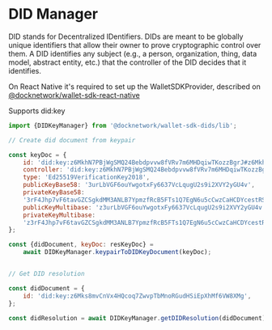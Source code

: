 
# DID Manager

DID stands for Decentralized IDentifiers. DIDs are meant to be globally unique identifiers that allow their owner to prove cryptographic control over them. A DID identifies any subject (e.g., a person, organization, thing, data model, abstract entity, etc.) that the controller of the DID decides that it identifies.

On React Native it's required to set up the WalletSDKProvider, described on [@docknetwork/wallet-sdk-react-native](https://www.npmjs.com/package/@docknetwork/wallet-sdk-react-native)

Supports did:key

```js
import {DIDKeyManager} from '@docknetwork/wallet-sdk-dids/lib';

// Create did document from keypair

const keyDoc = {
    id: 'did:key:z6MkhN7PBjWgSMQ24Bebdpvvw8fVRv7m6MHDqiwTKozzBgrJ#z6MkhN7PBjWgSMQ24Bebdpvvw8fVRv7m6MHDqiwTKozzBgrJ',
    controller: 'did:key:z6MkhN7PBjWgSMQ24Bebdpvvw8fVRv7m6MHDqiwTKozzBgrJ',
    type: 'Ed25519VerificationKey2018',
    publicKeyBase58: '3urLbVGF6ouYwgotxFy6637VcLqugU2s9i2XVY2yGU4v',
    privateKeyBase58:
    '3rF4Jhp7vF6tavGZCSgkdMM3ANLB7YpmzfRcB5FTs1Q7EgN6u5cCwzCaHCDYcestRSEHzjF82TvJUaj3mdqcbGnS',
    publicKeyMultibase: 'z3urLbVGF6ouYwgotxFy6637VcLqugU2s9i2XVY2yGU4v',
    privateKeyMultibase:
    'z3rF4Jhp7vF6tavGZCSgkdMM3ANLB7YpmzfRcB5FTs1Q7EgN6u5cCwzCaHCDYcestRSEHzjF82TvJUaj3mdqcbGnS',
};

const {didDocument, keyDoc: resKeyDoc} =
    await DIDKeyManager.keypairToDIDKeyDocument(keyDoc);


// Get DID resolution

const didDocument = {
    id: 'did:key:z6Mks8mvCnVx4HQcoq7ZwvpTbMnoRGudHSiEpXhMf6VW8XMg',
};

const didResolution = await DIDKeyManager.getDIDResolution(didDocument);

```